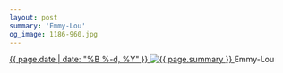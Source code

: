 ```yaml
---
layout: post
summary: 'Emmy-Lou'
og_image: 1186-960.jpg
---
```


<p>
 <time>
  <a href="/1186">
   {{ page.date | date: "%B %-d, %Y" }}
  </a>
 </time>
 <a href="/1186">
  <img alt="{{ page.summary }}" sizes="(min-width: 700px) 50vw, calc(100vw - 2rem)" src="{{ site.assets_url }}/1186-480.jpg" srcset="{{ site.assets_url }}/1186-240.jpg 240w, {{ site.assets_url }}/1186-480.jpg 480w, {{ site.assets_url }}/1186-720.jpg 720w, {{ site.assets_url }}/1186-960.jpg 960w"/>
 </a>
 <span>
  Emmy-Lou
 </span>
</p>
